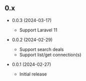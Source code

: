 ## 0.x

- 0.0.3 (2024-03-17)
  - Support Laravel 11

- 0.0.2 (2024-02-29)
  - Support search deals
  - Support list/get connection(s)

- 0.0.1 (2024-02-27)
  - Initial release
